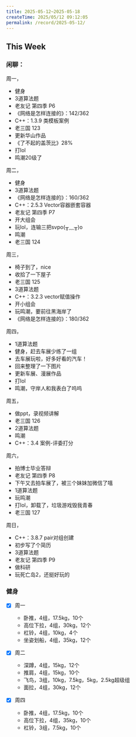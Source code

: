 ```yaml
---
title: 2025-05-12~2025-05-18
createTime: 2025/05/12 09:12:05
permalink: /record/2025-05-12/
---
```


## This Week

### 闲聊：

周一，
- 健身
- 3道算法题
- 老友记 第四季 P6
- 《网络是怎样连接的》：142/362
- C++：1.3.9 类模板案例
- 老三国 123
- 更新华山作品
- 《了不起的盖茨比》28%
- 打lol
- 鸣潮20级了

周二，
- 健身
- 3道算法题
- 《网络是怎样连接的》：160/362
- C++：2.5.3 Vector容器嵌套容器
- 老友记 第四季 P7
- 开大组会
- 玩lol，连输三把svpo(╥﹏╥)o
- 鸣潮
- 老三国 124

周三，
- 椅子到了，nice
- 收拾了一下屋子
- 老三国 125
- 3道算法题
- C++：3.2.3 vector赋值操作
- 开小组会
- 玩鸣潮，要前往黑海岸了
- 《网络是怎样连接的》：180/362

周四，
- 1道算法题
- 健身，赶去车展少练了一组
- 去车展玩啦，好多好看的汽车！
- 回来整理了一下图片
- 更新车展、漫展作品
- 打lol
- 鸣潮，守岸人和我表白了呜呜

周五，
- 做ppt，录视频讲解
- 老三国 126
- 2道算法题
- 鸣潮
- C++：3.4 案例-评委打分


周六，
- 拍博士毕业答辩
- 老友记 第四季 P8
- 下午又去拍车展了，被三个妹妹加微信了嘻
- 1道算法题
- 玩鸣潮
- 打lol，卸载了，垃圾游戏毁我青春
- 老三国 127


周日，
- C++：3.8.7 pair对组创建
- 初步写了个简历
- 3道算法题
- 老友记 第四季 P9
- 做科研
- 玩死亡岛2，还挺好玩的

### 健身
- [x] 周一
  - 卧推，4组，17.5kg，10个
  - 高位下拉，4组，30kg，12个
  - 杠铃，4组，10kg，4个
  - 坐姿划船，4组，35kg，12个

- [x] 周二
  - 深蹲，4组，15kg，12个
  - 推肩，4组，15kg，10个
  - 飞鸟，3组，10kg，7.5kg，5kg，2.5kg超级组
  - 面拉，4组，30kg，12个

- [x] 周四
  - 卧推，4组，17.5kg，10个
  - 高位下拉，4组，35kg，10个
  - 杠铃，3组，7.5kg，10个
